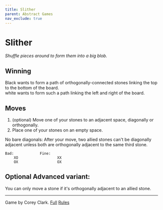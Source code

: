 ```yaml
---
title: Slither
parent: Abstract Games
nav_exclude: true
---
```




# Slither

*Shuffle pieces around to form them into a big blob.*

## Winning
Black wants to form a path of orthogonally-connected stones linking the top to the bottom of the board.  
white wants to form such a path linking the left and right of the board.

## Moves

1. (optional) Move one of your stones to an adjacent space, diagonally or orthogonally.
2.  Place one of your stones on an empty space.

No bare diagonals: After your move, two allied stones can't be diagonally adjacent unless both are orthogonally adjacent to the same third stone.

```
Bad:            Fine:
    XO                  XX
    OX                  OX
```

## Optional Advanced variant:

You can only move a stone if it's orthogonally adjacent to an allied stone.

---

Game by Corey Clark.
[Full](http://www.iggamecenter.com/info/en/particlebond.html) [Rules](https://mindsports.nl/index.php/the-pit/625-slither)